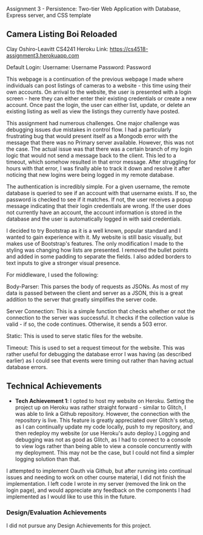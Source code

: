 Assignment 3 - Persistence: Two-tier Web Application with Database, Express server, and CSS template

## Camera Listing Boi Reloaded

Clay Oshiro-Leavitt
CS4241
Heroku Link: https://cs4518-assignment3.herokuapp.com

Default Login:
Username: Username
Password: Password


This webpage is a continuation of the previous webpage I made where individuals can post listings of cameras to a website - this time using their own accounts. On arrival to the website, the user is presented with a login screen - here they can either enter their existing credentials or create a new account. Once past the login, the user can either list, update, or delete an existing listing as well as view the listings they currently have posted. 

This assignment had numerous challenges. One major challenge was debugging issues due mistakes in control flow. I had a particularly frustrating bug that would present itself as a Mongodb error with the message that there was no Primary server available. However, this was not the case. The actual issue was that there was a certain branch of my login logic that would not send a message back to the client. This led to a timeout, which somehow resulted in that error message. After struggling for hours with that error, I was finally able to track it down and resolve it after noticing that new logins were being logged in my remote database.

The authentication is incredibly simple. For a given username, the remote database is queried to see if an account with that username exists. If so, the password is checked to see if it matches. If not, the user receives a popup message indicating that their login credentials are wrong. If the user does not currently have an account, the account information is stored in the database and the user is automatically logged in with said credentials.

I decided to try Bootstrap as it is a well known, popular standard and I wanted to gain experience with it. My website is still basic visually, but makes use of Bootstrap's features. The only modification I made to the styling was changing how lists are presented. I removed the bullet points and added in some padding to separate the fields. I also added borders to text inputs to give a stronger visual presence.

For middleware, I used the following: 

Body-Parser: This parses the body of requests as JSONs. As most of my data is passed between the client and server as a JSON, this is a great addition to the server that greatly simplifies the server code.

Server Connection: This is a simple function that checks whether or not the connection to the server was successful. It checks if the collection value is valid - if so, the code continues. Otherwise, it sends a 503 error.

Static: This is used to serve static files for the website.

Timeout: This is used to set a request timeout for the website. This was rather useful for debugging the database error I was having (as described earlier) as I could see that events were timing out rather than having actual database errors.

## Technical Achievements

- **Tech Achievement 1**: I opted to host my website on Heroku. Setting the project up on Heroku was rather straight forward - similar to Glitch, I was able to link a Github repository. However, the connection with the repository is live. This feature is greatly appreciated over Glitch's setup, as I can continually update my code locally, push to my repository, and then redeploy my website (or use Heroku's auto deploy.) Logging and debugging was not as good as Glitch, as I had to connect to a console to view logs rather than being able to view a console concurrently with my deployment. This may not be the case, but I could not find a simpler logging solution than that.


I attempted to implement Oauth via Github, but after running into continual issues and needing to work on other course material, I did not finish the implementation. I left code I wrote in my server (removed the link on the login page), and would appreciate any feedback on the components I had implemented as I would like to use this in the future. 


### Design/Evaluation Achievements
I did not pursue any Design Achievements for this project.
